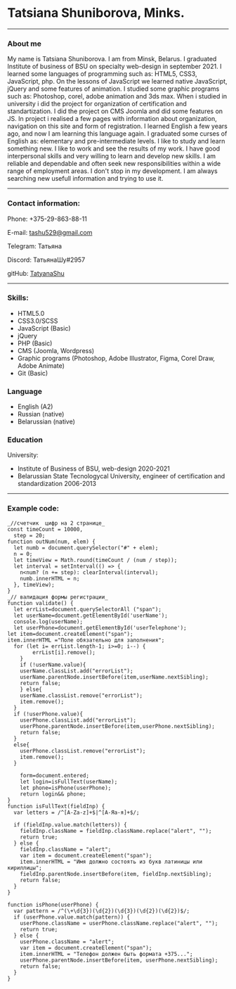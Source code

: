 # Tatsiana Shuniborova, Minks.


****************

### **About me** 


My name is Tatsiana  Shuniborova. I am from Minsk, Belarus. I graduated Institute of business of BSU on specialty web-design in september 2021. I learned some languages of programming such as: HTML5, CSS3, JavaScript, php. On the lessons of JavaScript we learned native JavaScript, jQuery and some features of animation. I studied some graphic programs such as: Photoshop, corel, adobe animation and 3ds max. 
When i studied in university i did the project for organization of certification and standartization. I did the project on CMS Joomla and did some features on JS. In project i realised a few pages with information about organization, navigation on this site and form of registration.
I learned English a few years ago, and now I am learning this language  again. I graduated some curses of English as: elementary and pre-intermediate levels. 
I like to study and learn something new. I like to work and see the results of my work.
I have good interpersonal skills and very willing to learn and develop new skills. I am reliable and dependable and often seek new responsibilities within a wide range of employment areas. I don't stop in my development. I am always searching new usefull information and trying to use it.  


**************

### **Contact information:**
Phone: +375-29-863-88-11


E-mail: tashu529@gmail.com


Telegram: Татьяна


Discord: ТатьянаШу#2957


gitHub: [TatyanaShu](https://github.com/TatyanaShu?tab=repositories "github TatyanaShu")


**********************

### **Skills:**


* HTML5.0
* CSS3.0/SCSS
* JavaScript (Basic)
* jQuery
* PHP (Basic)
* CMS (Joomla, Wordpress)
* Graphic programs (Photoshop, Adobe Illustrator, Figma, Corel Draw, Adobe Animate)
* Git (Basic)

### **Language**
+ English (A2)
+ Russian (native)
+ Belarussian (native)

### **Education**
University: 


+ Institute of Business of BSU, web-design 2020-2021
+ Belarussian State Tecnologycal University, engineer of certification and standardization 2006-2013


****************
### **Example code:**

```
_//счетчик  цифр на 2 странице_
const timeCount = 10000,
  step = 20;
function outNum(num, elem) {
  let numb = document.querySelector("#" + elem);
  n = 0;
  let timeView = Math.round(timeCount / (num / step));
  let interval = setInterval(() => {
    n<num? (n += step): clearInterval(interval);
    numb.innerHTML = n;
  }, timeView);
}
_// валидация формы регистрации_
function validate() {
  let errList=document.querySelectorAll ("span");
  let userName=document.getElementById('userName');
  console.log(userName);
  let userPhone=document.getElementById('userTelephone');
let item=document.createElement("span"); 
item.innerHTML ="Поле обязательно для заполнения";
  for (let i= errList.length-1; i>=0; i--) {
        errList[i].remove();
    }
    if (!userName.value){
    userName.classList.add("errorList");
    userName.parentNode.insertBefore(item,userName.nextSibling);
    return false;
    } else{
    userName.classList.remove("errorList");
    item.remove();
  }
  if (!userPhone.value){
    userPhone.classList.add("errorList");
    userPhone.parentNode.insertBefore(item,userPhone.nextSibling);
    return false;
  }
  else{
    userPhone.classList.remove("errorList");
    item.remove();
  }
    
    form=document.entered;
    let login=isFullText(userName);
    let phone=isPhone(userPhone);
    return login&& phone;
}
function isFullText(fieldInp) {
  var letters = /^[A-Za-z]+$|^[А-Яа-я]+$/;

  if (fieldInp.value.match(letters)) {
    fieldInp.className = fieldInp.className.replace("alert", "");
    return true;
  } else {
    fieldInp.className = "alert";
    var item = document.createElement("span");
    item.innerHTML = "Имя должно состоять из букв латиницы или кириллицы";
    fieldInp.parentNode.insertBefore(item, fieldInp.nextSibling);
    return false;
  }
}

function isPhone(userPhone) {
  var pattern = /^(\+\d{3})(\d{2})(\d{3})(\d{2})(\d{2})$/;
  if (userPhone.value.match(pattern)) {
    userPhone.className = userPhone.className.replace("alert", "");
    return true;
  } else {
    userPhone.className = "alert";
    var item = document.createElement("span");
    item.innerHTML = "Телефон должен быть формата +375...";
    userPhone.parentNode.insertBefore(item, userPhone.nextSibling);
    return false;
  }
}
```